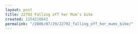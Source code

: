 ```yaml
---
layout: post
title: 22792 Falling off her Mum's bike
created: 1154210842
permalink: "/2006/07/29/22792_falling_off_her_mums_bike/"
---
```



